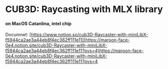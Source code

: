 # CUB3D: Raycasting with MLX library

#### on MacOS Catanlina, intel chip
Documnet: [https://www.notion.so/cub3D-Raycaster-with-miniLibX-f5944ca2ae3a44eb8f4ec362ff111e11](https://maroon-face-0e4.notion.site/cub3D-Raycaster-with-miniLibX-f5944ca2ae3a44eb8f4ec362ff111e11?pvs=4)https://maroon-face-0e4.notion.site/cub3D-Raycaster-with-miniLibX-f5944ca2ae3a44eb8f4ec362ff111e11?pvs=4
